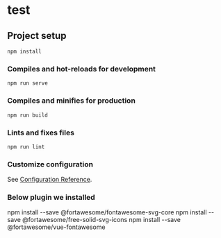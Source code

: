 # test

## Project setup
```
npm install
```

### Compiles and hot-reloads for development
```
npm run serve
```

### Compiles and minifies for production
```
npm run build
```

### Lints and fixes files
```
npm run lint
```

### Customize configuration
See [Configuration Reference](https://cli.vuejs.org/config/).


### Below plugin we installed
npm install --save @fortawesome/fontawesome-svg-core 
npm install --save @fortawesome/free-solid-svg-icons 
npm install --save @fortawesome/vue-fontawesome

